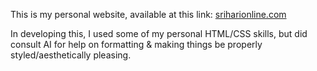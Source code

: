 This is my personal website, available at this link: [sriharionline.com](sriharionline.com)

In developing this, I used some of my personal HTML/CSS skills, but did consult AI for help on 
formatting & making things be properly styled/aesthetically pleasing.